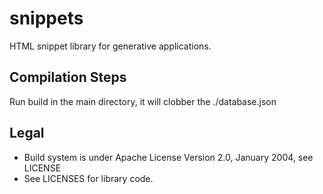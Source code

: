 snippets
========
HTML snippet library for generative applications.

## Compilation Steps
Run build in the main directory, it will clobber the ./database.json

## Legal

* Build system is under Apache License Version 2.0, January 2004, see LICENSE
* See LICENSES for library code.